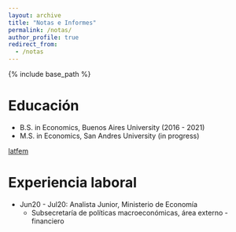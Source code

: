 ```yaml
---
layout: archive
title: "Notas e Informes"
permalink: /notas/
author_profile: true
redirect_from:
  - /notas
---
```


{% include base_path %}

Educación
======
* B.S. in Economics, Buenos Aires University (2016 - 2021)
* M.S. in Economics, San Andres University (in progress)

[latfem](https://latfem.org/cuanto-cuesta-comer-en-argentina/)

Experiencia laboral
======
* Jun20 - Jul20: Analista Junior, Ministerio de Economía 
  * Subsecretaría de políticas macroeconómicas, área externo - financiero 

